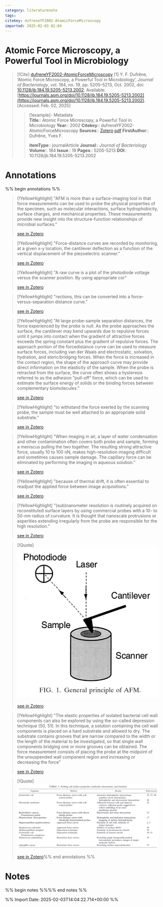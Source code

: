 ```yaml
---
category: literaturenote
tags: 
citekey: dufreneYF2002-AtomicForceMicroscopy
imported: 2025-02-03 02:04
---
```


# Atomic Force Microscopy, a Powerful Tool in Microbiology


> [!Cite] [dufreneYF2002-AtomicForceMicroscopy](zotero://select/library/items/SFGMUPWM)
> [1]  Y. F. Dufrêne, ‘Atomic Force Microscopy, a Powerful Tool in Microbiology’, _Journal of Bacteriology_, vol. 184, no. 19, pp. 5205–5213, Oct. 2002, doi: [10.1128/jb.184.19.5205-5213.2002](https://doi.org/10.1128/jb.184.19.5205-5213.2002). Available: [https://journals.asm.org/doi/10.1128/jb.184.19.5205-5213.2002](https://journals.asm.org/doi/10.1128/jb.184.19.5205-5213.2002). [Accessed: Feb. 02, 2025]
> > [!example]- Metadata    
> > **Title**:: Atomic Force Microscopy, a Powerful Tool in Microbiology
> > **Year**:: 2002
> > **Citekey**:: dufreneYF2002-AtomicForceMicroscopy
> > **Sources**:: [Zotero](zotero://select/library/items/SFGMUPWM) [pdf](file:////home/joeashton/Zotero/storage/5RFG8L8I/Dufrêne%20-%202002%20-%20Atomic%20Force%20Microscopy,%20a%20Powerful%20Tool%20in%20Microbiology.pdf) 
> > **FirstAuthor**:: Dufrêne, Yves F.
> > 
> > **itemType**:: journalArticle
> > **Journal**:: *Journal of Bacteriology*
> > **Volume**:: 184
> > **Issue**:: 19
> > **Pages**:: 5205-5213
> > **DOI**:: 10.1128/jb.184.19.5205-5213.2002

# Annotations

%% begin annotations %%

> [!YellowHighlight]
> "AFM is more than a surface-imaging tool in that force measurements can be used to probe the physical properties of the specimen, such as molecular interactions, surface hydrophobicity, surface charges, and mechanical properties. These measurements provide new insight into the structure-function relationships of microbial surfaces."
> 
> [see in Zotero](zotero://open-pdf/library/items/5RFG8L8I?page=5205&annotation=H6UXIZWC)

> [!YellowHighlight]
> "Force-distance curves are recorded by monitoring, at a given x-y location, the cantilever deflection as a function of the vertical displacement of the piezoelectric scanner."
> 
> [see in Zotero](zotero://open-pdf/library/items/5RFG8L8I?page=5205&annotation=PC4M8E2E)

> [!YellowHighlight]
> "A raw curve is a plot of the photodiode voltage versus the scanner position. By using appropriate cor"
> 
> [see in Zotero](zotero://open-pdf/library/items/5RFG8L8I?page=5205&annotation=744CQPWJ)

> [!YellowHighlight]
> "rections, this can be converted into a force-versus-separation distance curve."
> 
> [see in Zotero](zotero://open-pdf/library/items/5RFG8L8I?page=5206&annotation=7IK29KRE)

> [!YellowHighlight]
> "At large probe-sample separation distances, the force experienced by the probe is null. As the probe approaches the surface, the cantilever may bend upwards due to repulsive forces until it jumps into contact when the gradient of attractive forces exceeds the spring constant plus the gradient of repulsive forces. The approach portion of the forcedistance curve can be used to measure surface forces, including van der Waals and electrostatic, solvation, hydration, and steric/bridging forces. When the force is increased in the contact region, the shape of the approach curve may provide direct information on the elasticity of the sample. When the probe is retracted from the surface, the curve often shows a hysteresis referred to as the adhesion “pull-off” force, which can be used to estimate the surface energy of solids or the binding forces between complementary biomolecules."
> 
> [see in Zotero](zotero://open-pdf/library/items/5RFG8L8I?page=5206&annotation=7C2PAWRH)

> [!YellowHighlight]
> "to withstand the force exerted by the scanning probe, the sample must be well attached to an appropriate solid substrate."
> 
> [see in Zotero](zotero://open-pdf/library/items/5RFG8L8I?page=5206&annotation=J3MQ2XXN)

> [!YellowHighlight]
> "When imaging in air, a layer of water condensation and other contamination often covers both probe and sample, forming a meniscus pulling the two together. The resulting strong attractive force, usually 10 to 100 nN, makes high-resolution imaging difficult and sometimes causes sample damage. The capillary force can be eliminated by performing the imaging in aqueous solution."
> 
> [see in Zotero](zotero://open-pdf/library/items/5RFG8L8I?page=5206&annotation=MUU2K33C)

> [!YellowHighlight]
> "because of thermal drift, it is often essential to readjust the applied force between image acquisitions."
> 
> [see in Zotero](zotero://open-pdf/library/items/5RFG8L8I?page=5206&annotation=WBRBYTWY)

> [!YellowHighlight]
> "(sub)nanometer resolution is routinely acquired on reconstituted surface layers by using commercial probes with a 10- to 50-nm radius of curvature. It is thought that nanoscale protrusions or asperities extending irregularly from the probe are responsible for the high resolution."
> 
> [see in Zotero](zotero://open-pdf/library/items/5RFG8L8I?page=5206&annotation=CIEC5YMW)

> [!Quote]
> ![figure-2-x78-y535.png](attachments/dufreneYF2002-AtomicForceMicroscopy/figure-2-x78-y535.png)
> 
> [see in Zotero](zotero://open-pdf/library/items/5RFG8L8I?page=5206&annotation=3JR8KF4D)

> [!YellowHighlight]
> "The elastic properties of isolated bacterial cell wall components can also be explored by using the so-called depression technique (50, 51). In this technique, a solution containing the cell wall components is placed on a hard substrate and allowed to dry. The substrate contains grooves that are narrow compared to the width or the length of the material to be investigated, so that single wall components bridging one or more grooves can be obtained. The force measurement consists of placing the probe at the midpoint of the unsuspended wall component region and increasing or decreasing the force"
> 
> [see in Zotero](zotero://open-pdf/library/items/5RFG8L8I?page=5210&annotation=HMBLKQJS)

> [!Quote]
> ![figure-7-x37-y486.png](attachments/dufreneYF2002-AtomicForceMicroscopy/figure-7-x37-y486.png)
> 
> [see in Zotero](zotero://open-pdf/library/items/5RFG8L8I?page=5211&annotation=L4Y9RHDS)%% end annotations %%

# Notes

%% begin notes %%%% end notes %%

%% Import Date: 2025-02-03T14:04:22.714+00:00 %%
